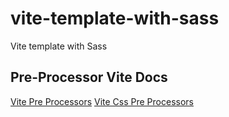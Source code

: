 # vite-template-with-sass
Vite template with Sass 

## Pre-Processor Vite Docs
[Vite Pre Processors](https://vitejs.dev/guide/features.html#css-pre-processors)
[Vite Css Pre Processors](https://vitejs.dev/guide/features.html#css)
